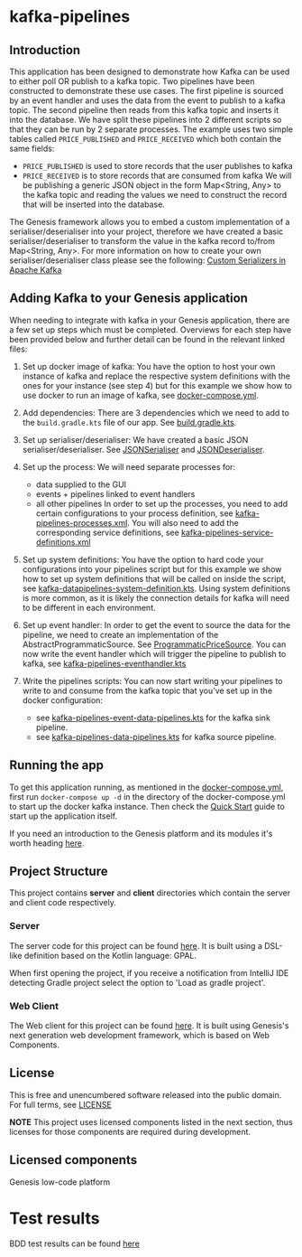 # kafka-pipelines

## Introduction

This application has been designed to demonstrate how Kafka can be used to either poll OR publish to a kafka topic.
Two pipelines have been constructed to demonstrate these use cases.
The first pipeline is sourced by an event handler and uses the data from the event to publish to a kafka topic.
The second pipeline then reads from this kafka topic and inserts it into the database.
We have split these pipelines into 2 different scripts so that they can be run by 2 separate processes.
The example uses two simple tables called `PRICE_PUBLISHED` and `PRICE_RECEIVED` which both contain the same fields:
- `PRICE_PUBLISHED` is used to store records that the user publishes to kafka
- `PRICE_RECEIVED` is to store records that are consumed from kafka
We will be publishing a generic JSON object in the form Map<String, Any> to the kafka topic and reading the values we need to construct the record that will be inserted into the database.

The Genesis framework allows you to embed a custom implementation of a serialiser/deserialiser into your project, therefore we have created a basic serialiser/deserialiser to transform the value 
in the kafka record to/from Map<String, Any>. For more information on how to create your own serialiser/deserialiser class please see the following: [Custom Serializers in Apache Kafka](https://www.baeldung.com/kafka-custom-serializer)

## Adding Kafka to your Genesis application
When needing to integrate with kafka in your Genesis application, there are a few set up steps which must be completed. Overviews for each step have been provided below and further
detail can be found in the relevant linked files:

1. Set up docker image of kafka:
   You have the option to host your own instance of kafka and replace the respective system definitions with the ones for your instance (see step 4)
   but for this example we show how to use docker to run an image of kafka, see [docker-compose.yml](docker-compose.yml).

2. Add dependencies:
   There are 3 dependencies which we need to add to the `build.gradle.kts` file of our app. See [build.gradle.kts](server/kafka-pipelines-app/build.gradle.kts).

3. Set up serialiser/deserialiser:
   We have created a basic JSON serialiser/deserialiser. See [JSONSerialiser](server/kafka-pipelines-app/src/main/kotlin/global/genesis/kafka/JSONSerialiser.kt) and [JSONDeserialiser](server/kafka-pipelines-app/src/main/kotlin/global/genesis/kafka/JSONDeserialiser.kt).

4. Set up the process:
   We will need separate processes for:
      - data supplied to the GUI
      - events + pipelines linked to event handlers
      - all other pipelines
   In order to set up the processes, you need to add certain configurations to your process definition, see [kafka-pipelines-processes.xml](server/kafka-pipelines-app/src/main/genesis/cfg/kafka-pipelines-processes.xml).
   You will also need to add the corresponding service definitions, see [kafka-pipelines-service-definitions.xml](server/kafka-pipelines-app/src/main/genesis/cfg/kafka-pipelines-service-definitions.xml)

5. Set up system definitions:
   You have the option to hard code your configurations into your pipelines script but for this example we show how to set up system definitions that will be called on inside the script, see [kafka-datapipelines-system-definition.kts](server/kafka-pipelines-app/src/main/genesis/cfg/kafka-pipelines-system-definition.kts). Using system definitions is more common, as it is likely the connection details for kafka will need to be different in each environment.

6. Set up event handler:
   In order to get the event to source the data for the pipeline, we need to create an implementation of the AbstractProgrammaticSource. See [ProgrammaticPriceSource](server/kafka-pipelines-app/src/main/kotlin/global/genesis/kafka/ProgrammaticPriceSource.kt).
   You can now write the event handler which will trigger the pipeline to publish to kafka, see [kafka-pipelines-eventhandler.kts](server/kafka-pipelines-app/src/main/genesis/scripts/kafka-pipelines-eventhandler.kts)

7. Write the pipelines scripts:
   You can now start writing your pipelines to write to and consume from the kafka topic that you've set up in the docker configuration:
      - see [kafka-pipelines-event-data-pipelines.kts](server/kafka-pipelines-app/src/main/genesis/scripts/kafka-pipelines-event-data-pipelines.kts) for the kafka sink pipeline.
      - see [kafka-pipelines-data-pipelines.kts](server/kafka-pipelines-app/src/main/genesis/scripts/kafka-pipelines-data-pipelines.kts) for kafka source pipeline.


## Running the app

To get this application running, as mentioned in the [docker-compose.yml](docker-compose.yml), first run `docker-compose up -d` in the directory of the docker-compose.yml to start up the docker kafka instance.
Then check the [Quick Start](https://docs.genesis.global/docs/develop/development-environments/) guide to start up the application itself.

If you need an introduction to the Genesis platform and its modules it's worth heading [here](https://docs.genesis.global/docs/develop/platform-overview/).


## Project Structure

This project contains **server** and **client** directories which contain the server and client code respectively.

### Server

The server code for this project can be found [here](./server/README.md).
It is built using a DSL-like definition based on the Kotlin language: GPAL.

When first opening the project, if you receive a notification from IntelliJ IDE detecting Gradle project select the option to 'Load as gradle project'.

### Web Client

The Web client for this project can be found [here](./client/README.md). It is built using Genesis's next
generation web development framework, which is based on Web Components.

## License

This is free and unencumbered software released into the public domain. For full terms, see [LICENSE](./LICENSE)

**NOTE** This project uses licensed components listed in the next section, thus licenses for those components are required during development.

## Licensed components
Genesis low-code platform
# Test results
BDD test results can be found [here](https://genesiscommunitysuccess.github.io/howto-kafka-pipelines/test-results)
